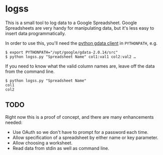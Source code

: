logss
=====

This is a small tool to log data to a Google Spreadsheet.  Google Spreadsheets are very handy for manipulating data, but it's less easy to insert data programmatically.

In order to use this, you'll need the [python gdata client][pygdata] in `PYTHONPATH`, e.g.

    $ export PYTHONPATH="/opt/google/gdata-2.0.14/src"
    $ python logss.py "Spreadsheet Name" col1:val1 col2:val2 …

If you need to know what the valid column names are, leave off the data from the command line.

    $ python logss.py "Spreadsheet Name"
    col1
    col2

TODO
----

Right now this is a proof of concept, and there are many enhancements needed:

 - Use OAuth so we don't have to prompt for a password each time.
 - Allow specification of a spreadsheet by either name or key parameter.
 - Allow choosing a worksheet.
 - Read data from stdin as well as command line.

 [pygdata]: http://code.google.com/p/gdata-python-client/